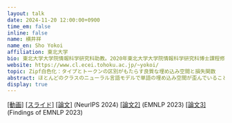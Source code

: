 ```yaml
---
layout: talk
date: 2024-11-20 12:00:00+0900
time_em: false
inline: false
name: 横井祥
name_en: Sho Yokoi
affiliation: 東北大学
bio: 東北大学大学院情報科学研究科助教。2020年東北大学大学院情報科学研究科博士課程修了、のち現職。理化学研究所AIPセンター客員研究員兼任。自然言語処理と表現学習、とくにコーパスが持つ統計的特徴と表現空間が持つ幾何的特徴に基づいて言葉の意味の計算をする研究に従事。
website: https://www.cl.ecei.tohoku.ac.jp/~yokoi/
topic: Zipf白色化：タイプとトークンの区別がもたらす良質な埋め込み空間と損失関数
abstract: ほとんどのクラスのニューラル言語モデルで単語の埋め込み空間が歪んでいること、またこれを補正することで後段タスクの性能が向上することが知られています。注目したいのは、既存の手法群は暗黙的に単語頻度を一様だと仮定しており、つまりべき分布（いわゆるジップ則）に従う実際の頻度分布とは大きく乖離していることです。解消するのは簡単で、「期待値を計算する際は単語頻度を考慮すべし」という指針を導入するだけです。これにより既存手法よりもはるかに良好に空間の歪みを測定・補正することができるようになります。実は、単語頻度が一様だという仮定は単語の「タイプ」に注目することに対応し、経験的な単語頻度を考えることは単語の「トークン」に注目することに対応します。この区別を念頭に置くと、白色化で何が起きているのか、単語埋め込み空間にどんな情報が乗るか、表現学習のための損失関数がどういう特徴を持つか、といった様々な特徴がすべて大きなふたつのクラスに分かれることがわかります。単語頻度で重み付けるアプローチ、つまりトークンに注目するアプローチがなぜ良いかを一言で述べれば、情報を持つ語を強調することができるからだと分かります。また、この見方を使えば、この10年の間に提案されてきた著名なモデルの性能の良さについても統一的に理解することができるようになります。
display: true
---
```

[[動画]](https://www.youtube.com/watch?v=kN_SVQe8uT0) [[スライド]](https://speakerdeck.com/eumesy/zipfian-whitening) [[論文]](https://arxiv.org/abs/2411.00680) (NeurIPS 2024) [[論文2]](https://arxiv.org/abs/2212.09663) (EMNLP 2023) [[論文3]](https://arxiv.org/abs/2310.15921) (Findings of EMNLP 2023)